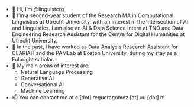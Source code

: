 - 👋 Hi, I’m @linguistcrg
- 👀 I’m a second-year student of the Research MA in Computational Linguistics at Utrecht University, with an interest in the intersection of AI and Linguistics. I am also an AI & Data Science Intern at TNO and Data Engineering Research Assistant for the Centre for Digital Humanities at Utrecht University.
- 🌱 In the past, I have worked as Data Analysis Research Assistant for CLARIAH and the PAMLab at Boston University, during my stay as a Fulbright scholar.
- 💞️ My main areas of interest are:
  - Natural Language Processing
  - Generative AI
  - Conversational AI
  - Machine Learning
- 📫 You can contact me at c [dot] regueragomez [at] uu [dot] nl

<!---
linguistcrg/linguistcrg is a ✨ special ✨ repository because its `README.md` (this file) appears on your GitHub profile.
You can click the Preview link to take a look at your changes.
--->
